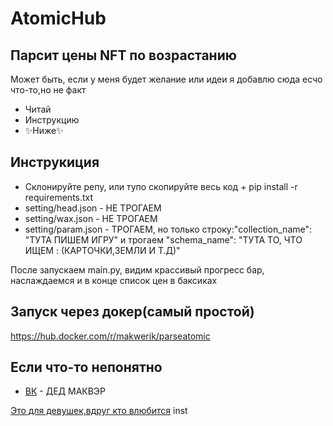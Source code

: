 # AtomicHub
## Парсит цены NFT по возрастанию



Может быть, если у меня будет желание или идеи я добавлю сюда есчо что-то,но не факт 

- Читай 
- Инструкцию 
- ✨Ниже✨

## Инструкиция 

- Склонируйте репу, или тупо скопируйте весь код + pip install -r requirements.txt
- setting/head.json - НЕ ТРОГАЕМ
- setting/wax.json - НЕ ТРОГАЕМ
- setting/param.json - ТРОГАЕМ, но только строку:"collection_name": "ТУТА ПИШЕМ ИГРУ"
и трогаем  "schema_name": "ТУТА ТО, ЧТО ИЩЕМ : (КАРТОЧКИ,ЗЕМЛИ И Т.Д)"

После запускаем main.py, видим крассивый прогресс бар, наслаждаемся и в конце список цен в баксиках

## Запуск через докер(самый простой)
https://hub.docker.com/r/makwerik/parseatomic

## Если что-то непонятно


- [ВК](https://vk.com/makwerik/) - ДЕД МАКВЭР


 [Это для девушек,вдруг кто влюбится](https://instagram.com/makwerik) inst
